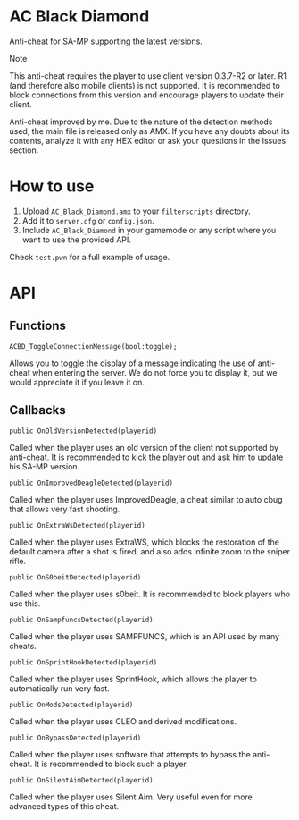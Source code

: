 # AC Black Diamond

Anti-cheat for SA-MP supporting the latest versions.

> [!NOTE]
> This anti-cheat requires the player to use client version 0.3.7-R2 or later. R1 (and therefore also mobile clients) is not supported. It is recommended to block connections from this version and encourage players to update their client.

Anti-cheat improved by me. Due to the nature of the detection methods used, the main file is released only as AMX. If you have any doubts about its contents, analyze it with any HEX editor or ask your questions in the Issues section.

# How to use

1. Upload `AC_Black_Diamond.amx` to your `filterscripts` directory.
2. Add it to `server.cfg` or `config.json`.
3. Include `AC_Black_Diamond` in your gamemode or any script where you want to use the provided API.

Check `test.pwn` for a full example of usage.

# API

## Functions

```pawn
ACBD_ToggleConnectionMessage(bool:toggle);
```

Allows you to toggle the display of a message indicating the use of anti-cheat when entering the server. We do not force you to display it, but we would appreciate it if you leave it on.

## Callbacks

```pawn
public OnOldVersionDetected(playerid)
```

Called when the player uses an old version of the client not supported by anti-cheat. It is recommended to kick the player out and ask him to update his SA-MP version.

```pawn
public OnImprovedDeagleDetected(playerid)
```

Called when the player uses ImprovedDeagle, a cheat similar to auto cbug that allows very fast shooting.

```pawn
public OnExtraWsDetected(playerid)
```

Called when the player uses ExtraWS, which blocks the restoration of the default camera after a shot is fired, and also adds infinite zoom to the sniper rifle.

```pawn
public OnS0beitDetected(playerid)
```

Called when the player uses s0beit. It is recommended to block players who use this.

```pawn
public OnSampfuncsDetected(playerid)
```

Called when the player uses SAMPFUNCS, which is an API used by many cheats.

```pawn
public OnSprintHookDetected(playerid)
```

Called when the player uses SprintHook, which allows the player to automatically run very fast.

```pawn
public OnModsDetected(playerid)
```

Called when the player uses CLEO and derived modifications.

```pawn
public OnBypassDetected(playerid)
```

Called when the player uses software that attempts to bypass the anti-cheat. It is recommended to block such a player.

```pawn
public OnSilentAimDetected(playerid)
```

Called when the player uses Silent Aim. Very useful even for more advanced types of this cheat.
